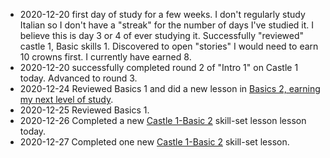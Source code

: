 * 2020-12-20 first day of study for a few weeks. I don't regularly study Italian so I don't have a "streak" for the number of days I've studied it. I believe this is day 3 or 4 of ever studying it.  Successfully "reviewed" castle 1, Basic skills 1. Discovered to open "stories" I would need to earn 10 crowns first. I currently have earned 8. <br>
* 2020-12-20 successfully completed round 2 of "Intro 1" on Castle 1 today. Advanced to round 3. <br>
* 2020-12-24 Reviewed Basics 1 and did a new lesson in [Basics 2, earning my next level of study](https://github.com/EO4wellness/T-I-L/blob/main/polyglot/italiano/castle-1/Basics-2.md#2020-12-24).<br>
* 2020-12-25 Reviewed Basics 1. 
* 2020-12-26 Completed a new [Castle 1-Basic 2](https://github.com/EO4wellness/T-I-L/blob/main/polyglot/italiano/castle-1/2020-12-26-study-session.md) skill-set lesson lesson today. 
* 2020-12-27 Completed one new [Castle 1-Basic 2](https://github.com/EO4wellness/T-I-L/blob/main/polyglot/italiano/castle-1/2020-12-27.md) skill-set lesson. 
